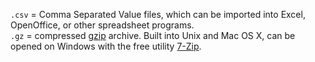 `.csv` = Comma Separated Value files, which can be imported into Excel, OpenOffice, or other spreadsheet programs.  
`.gz` = compressed [gzip](https://www.gnu.org/software/gzip/) archive. Built into Unix and Mac OS X, can be opened on Windows with the free utility [7-Zip](http://www.7-zip.org).
